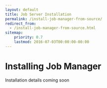 ```yaml
---
layout: default
title: Job Server Installation
permalink: /install-job-manager-from-source/
redirect_from:
  - /install-job-manager-from-source.html
sitemap:
    priority: 0.7
    lastmod: 2016-07-03T00:00:00-00:00
---
```


# <i class="fa fa-cloud-download"></i> Installing Job Manager

Installation details coming soon